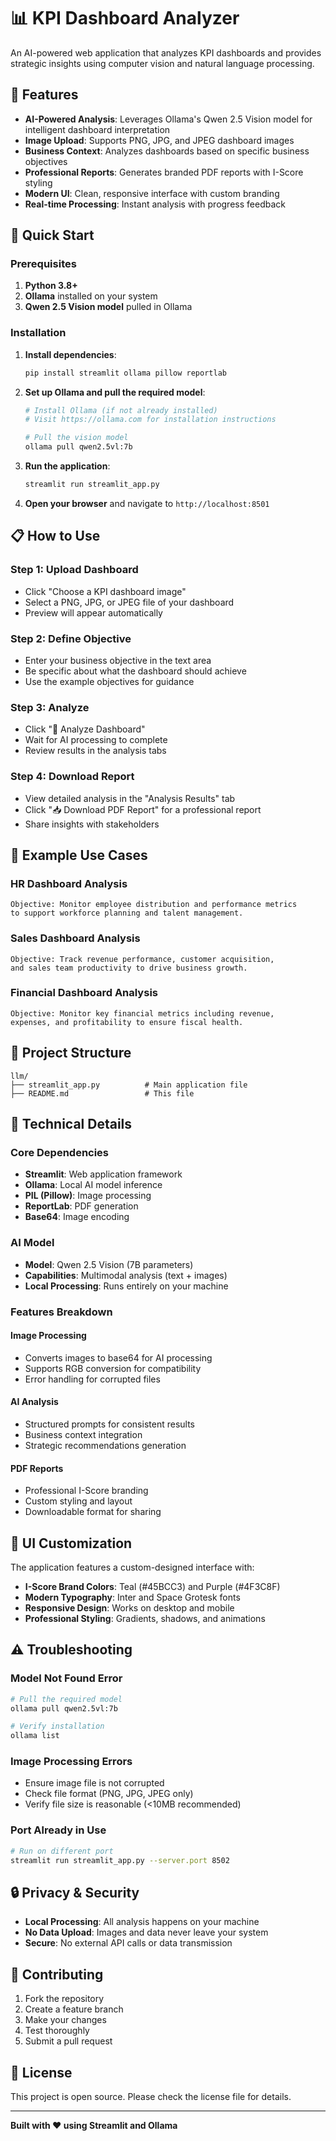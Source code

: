 # 📊 KPI Dashboard Analyzer

An AI-powered web application that analyzes KPI dashboards and provides strategic insights using computer vision and natural language processing.

## 🌟 Features

- **AI-Powered Analysis**: Leverages Ollama's Qwen 2.5 Vision model for intelligent dashboard interpretation
- **Image Upload**: Supports PNG, JPG, and JPEG dashboard images
- **Business Context**: Analyzes dashboards based on specific business objectives
- **Professional Reports**: Generates branded PDF reports with I-Score styling
- **Modern UI**: Clean, responsive interface with custom branding
- **Real-time Processing**: Instant analysis with progress feedback

## 🚀 Quick Start

### Prerequisites

1. **Python 3.8+**
2. **Ollama** installed on your system
3. **Qwen 2.5 Vision model** pulled in Ollama

### Installation

1. **Install dependencies**:
   ```bash
   pip install streamlit ollama pillow reportlab
   ```

2. **Set up Ollama and pull the required model**:
   ```bash
   # Install Ollama (if not already installed)
   # Visit https://ollama.com for installation instructions
   
   # Pull the vision model
   ollama pull qwen2.5vl:7b
   ```

3. **Run the application**:
   ```bash
   streamlit run streamlit_app.py
   ```

4. **Open your browser** and navigate to `http://localhost:8501`

## 📋 How to Use

### Step 1: Upload Dashboard
- Click "Choose a KPI dashboard image" 
- Select a PNG, JPG, or JPEG file of your dashboard
- Preview will appear automatically

### Step 2: Define Objective
- Enter your business objective in the text area
- Be specific about what the dashboard should achieve
- Use the example objectives for guidance

### Step 3: Analyze
- Click "🚀 Analyze Dashboard"
- Wait for AI processing to complete
- Review results in the analysis tabs

### Step 4: Download Report
- View detailed analysis in the "Analysis Results" tab
- Click "📥 Download PDF Report" for a professional report
- Share insights with stakeholders

## 🎯 Example Use Cases

### HR Dashboard Analysis
```
Objective: Monitor employee distribution and performance metrics 
to support workforce planning and talent management.
```

### Sales Dashboard Analysis
```
Objective: Track revenue performance, customer acquisition, 
and sales team productivity to drive business growth.
```

### Financial Dashboard Analysis
```
Objective: Monitor key financial metrics including revenue, 
expenses, and profitability to ensure fiscal health.
```

## 📁 Project Structure

```
llm/
├── streamlit_app.py          # Main application file
├── README.md                 # This file
```

## 🔧 Technical Details

### Core Dependencies
- **Streamlit**: Web application framework
- **Ollama**: Local AI model inference
- **PIL (Pillow)**: Image processing
- **ReportLab**: PDF generation
- **Base64**: Image encoding

### AI Model
- **Model**: Qwen 2.5 Vision (7B parameters)
- **Capabilities**: Multimodal analysis (text + images)
- **Local Processing**: Runs entirely on your machine

### Features Breakdown

#### Image Processing
- Converts images to base64 for AI processing
- Supports RGB conversion for compatibility
- Error handling for corrupted files

#### AI Analysis
- Structured prompts for consistent results
- Business context integration
- Strategic recommendations generation

#### PDF Reports
- Professional I-Score branding
- Custom styling and layout
- Downloadable format for sharing

## 🎨 UI Customization

The application features a custom-designed interface with:
- **I-Score Brand Colors**: Teal (#45BCC3) and Purple (#4F3C8F)
- **Modern Typography**: Inter and Space Grotesk fonts
- **Responsive Design**: Works on desktop and mobile
- **Professional Styling**: Gradients, shadows, and animations

## ⚠️ Troubleshooting

### Model Not Found Error
```bash
# Pull the required model
ollama pull qwen2.5vl:7b

# Verify installation
ollama list
```

### Image Processing Errors
- Ensure image file is not corrupted
- Check file format (PNG, JPG, JPEG only)
- Verify file size is reasonable (<10MB recommended)

### Port Already in Use
```bash
# Run on different port
streamlit run streamlit_app.py --server.port 8502
```

## 🔒 Privacy & Security

- **Local Processing**: All analysis happens on your machine
- **No Data Upload**: Images and data never leave your system
- **Secure**: No external API calls or data transmission

## 🤝 Contributing

1. Fork the repository
2. Create a feature branch
3. Make your changes
4. Test thoroughly
5. Submit a pull request

## 📄 License

This project is open source. Please check the license file for details.

---

**Built with ❤️ using Streamlit and Ollama**